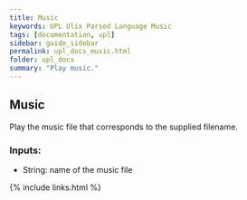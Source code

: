 ```yaml
---
title: Music
keywords: UPL Ulix Parsed Language Music
tags: [documentation, upl]
sidebar: guide_sidebar
permalink: upl_docs_music.html
folder: upl_docs
summary: "Play music."
---
```


## Music

Play the music file that corresponds to the supplied filename.

### Inputs:
- String: name of the music file

{% include links.html %}
